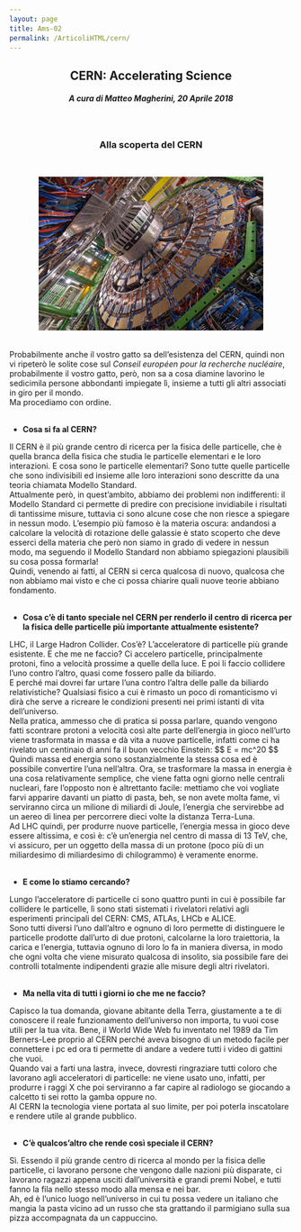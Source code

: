 ```yaml
---
layout: page
title: Ams-02
permalink: /ArticoliHTML/cern/
---
```

<center>
 <h2>CERN: Accelerating Science </h2>
<h5><em> A cura di Matteo Magherini, 20 Aprile 2018 </em></h5><br>
 <h3>Alla scoperta del CERN</h3>
 <br> </center>

 <figure>
<center>
    <img src="/cern/cern.png" alt="centered image" style="max-width:100%"
    height="auto" width="400" class="responsive" >
</center>
<center>
</center>
</figure>

<br>
Probabilmente anche il vostro gatto sa dell’esistenza del CERN, quindi non vi ripeterò le solite cose sul <em>Conseil européen pour la recherche nucléaire</em>, probabilmente il vostro gatto, però, non sa a cosa diamine lavorino le sedicimila persone abbondanti impiegate lì, insieme a tutti gli altri associati in giro per il mondo.<br>
Ma procediamo con ordine.<br><br>

<ul>
  <li><b>Cosa si fa al CERN?</b></li>
</ul>
Il CERN è il più grande centro di ricerca per la fisica delle particelle, che è quella branca della fisica che studia le particelle elementari e le loro interazioni.
E cosa sono le particelle elementari? Sono tutte quelle particelle che sono indivisibili ed insieme alle loro interazioni sono descritte da una teoria chiamata Modello Standard.<br>
Attualmente però, in quest’ambito, abbiamo dei problemi non indifferenti: il Modello Standard ci permette di predire con precisione invidiabile i risultati di tantissime misure, tuttavia ci sono alcune cose che non riesce a spiegare in nessun modo. L’esempio più famoso è la materia oscura: andandosi a calcolare la velocità di rotazione delle galassie è stato scoperto che deve esserci della materia che però non siamo in grado di vedere in nessun modo, ma seguendo il Modello Standard non abbiamo spiegazioni plausibili su cosa possa formarla!<br>
Quindi, venendo ai fatti, al CERN si cerca qualcosa di nuovo, qualcosa che non abbiamo mai visto e che ci possa chiarire quali nuove teorie abbiano fondamento.
<br><br>
<ul>
  <li><b>Cosa c’è di tanto speciale nel CERN per renderlo il centro di ricerca per la fisica delle particelle più importante attualmente esistente?</b>
</li>
</ul>
LHC, il Large Hadron Collider.
Cos’è? L’acceleratore di particelle più grande esistente.
E che me ne faccio? Ci accelero particelle, principalmente protoni, fino a velocità prossime a quelle della luce. E poi li faccio collidere l’uno contro l’altro, quasi come fossero palle da biliardo.<br>
E perché mai dovrei far urtare l’una contro l’altra delle palle da biliardo relativistiche? Qualsiasi fisico a cui è rimasto un poco di romanticismo vi dirà che serve a ricreare le condizioni presenti nei primi istanti di vita dell’universo.<br>
Nella pratica, ammesso che di pratica si possa parlare, quando vengono fatti scontrare protoni a velocità così alte parte dell’energia in gioco nell’urto viene trasformata in massa e dà vita a nuove particelle, infatti come ci ha rivelato un centinaio di anni fa il buon vecchio Einstein:	$$ E = mc^20 $$<br>
Quindi massa ed energia sono sostanzialmente la stessa cosa ed è possibile convertire l’una nell’altra.
Ora, se trasformare la massa in energia è una cosa relativamente semplice, che viene fatta ogni giorno nelle centrali nucleari, fare l’opposto non è altrettanto facile: mettiamo che voi vogliate farvi apparire davanti un piatto di pasta, beh, se non avete molta fame, vi serviranno circa un milione di miliardi di Joule, l’energia che servirebbe ad un aereo di linea per percorrere dieci volte la distanza Terra-Luna.<br>
Ad LHC quindi, per produrre nuove particelle, l’energia messa in gioco deve essere altissima, e così è: c’è un’energia nel centro di massa di 13 TeV, che, vi assicuro, per un oggetto della massa di un protone (poco più di un miliardesimo di miliardesimo di chilogrammo) è veramente enorme.
<br><br>
<ul>
<li><b>E come lo stiamo cercando?</b>
</li>
</ul>
Lungo l’acceleratore di particelle ci sono quattro punti in cui è possibile far collidere le particelle, lì sono stati sistemati i rivelatori relativi agli esperimenti principali del CERN: CMS, ATLAs, LHCb e ALICE.<br>
Sono tutti diversi l’uno dall’altro e ognuno di loro permette di distinguere le particelle prodotte dall’urto di due protoni, calcolarne la loro traiettoria, la carica e l’energia, tuttavia ognuno di loro lo fa in maniera diversa, in modo che ogni volta che viene misurato qualcosa di insolito, sia possibile fare dei controlli totalmente indipendenti grazie alle misure degli altri rivelatori.
<br><br>
<ul>
<li>	<b>Ma nella vita di tutti i giorni io che me ne faccio?</b>
</li>
</ul>
Capisco la tua domanda, giovane abitante della Terra, giustamente a te di conoscere il reale funzionamento dell’universo non importa, tu vuoi cose utili per la tua vita.
Bene, il World Wide Web fu inventato nel 1989 da Tim Berners-Lee proprio al CERN perché aveva bisogno di un metodo facile per connettere i pc ed ora ti permette di andare a vedere tutti i video di gattini che vuoi.<br>
Quando vai a farti una lastra, invece, dovresti ringraziare tutti coloro che lavorano agli acceleratori di particelle: ne viene usato uno, infatti, per produrre i raggi X che poi serviranno a far capire al radiologo se giocando a calcetto ti sei rotto la gamba oppure no.<br>
Al CERN la tecnologia viene portata al suo limite, per poi poterla inscatolare e rendere utile al grande pubblico.
<br><br>
<ul>
<li><b>C’è qualcos’altro che rende così speciale il CERN?</b>
</li>
</ul>
Sì. Essendo il più grande centro di ricerca al mondo per la fisica delle particelle, ci lavorano persone che vengono dalle nazioni più disparate, ci lavorano ragazzi appena usciti dall’università e grandi premi Nobel, e tutti fanno la fila nello stesso modo alla mensa e nei bar.<br>
Ah, ed è l’unico luogo nell’universo in cui tu possa vedere un italiano che mangia la pasta vicino ad un russo che sta grattando il parmigiano sulla sua pizza accompagnata da un cappuccino.
